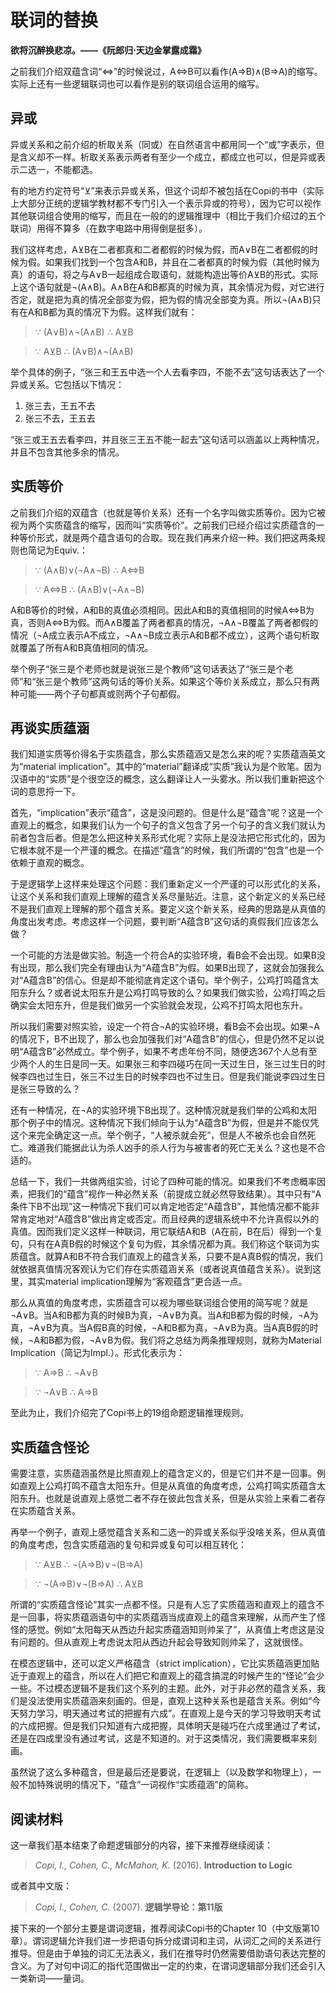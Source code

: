 # 联词的替换

**欲将沉醉换悲凉。——《阮郎归·天边金掌露成霜》**

之前我们介绍双蕴含词“⇔”的时候说过，A⇔B可以看作(A⇒B)∧(B⇒A)的缩写。实际上还有一些逻辑联词也可以看作是别的联词组合运用的缩写。

## 异或

异或关系和之前介绍的析取关系（同或）在自然语言中都用同一个“或”字表示，但是含义却不一样。析取关系表示两者有至少一个成立，都成立也可以，但是异或表示二选一，不能都选。

有的地方约定符号“⊻”来表示异或关系，但这个词却不被包括在Copi的书中（实际上大部分正统的逻辑学教材都不专门引入一个表示异或的符号），因为它可以视作其他联词组合使用的缩写，而且在一般的的逻辑推理中（相比于我们介绍过的五个联词）用得不算多（在数字电路中用得倒是挺多）。

我们这样考虑，A⊻B在二者都真和二者都假的时候为假，而A∨B在二者都假的时候为假。如果我们找到一个包含A和B，并且在二者都真的时候为假（其他时候为真）的语句，将之与A∨B一起组成合取语句，就能构造出等价A⊻B的形式。实际上这个语句就是¬(A∧B)。A∧B在A和B都真的时候为真，其余情况为假，对它进行否定，就是把为真的情况全部变为假，把为假的情况全部变为真。所以¬(A∧B)只有在A和B都为真的情况下为假。这样我们就有：

> ∵ (A∨B)∧¬(A∧B) ∴ A⊻B

> ∵ A⊻B ∴ (A∨B)∧¬(A∧B)

举个具体的例子，“张三和王五中选一个人去看李四，不能不去”这句话表达了一个异或关系。它包括以下情况：

1. 张三去，王五不去
1. 张三不去，王五去

“张三或王五去看李四，并且张三王五不能一起去”这句话可以涵盖以上两种情况，并且不包含其他多余的情况。

## 实质等价

之前我们介绍的双蕴含（也就是等价关系）还有一个名字叫做实质等价。因为它被视为两个实质蕴含的缩写，因而叫“实质等价”。之前我们已经介绍过实质蕴含的一种等价形式，就是两个蕴含语句的合取。现在我们再来介绍一种。我们把这两条规则也简记为Equiv.：

> ∵ (A∧B)∨(¬A∧¬B) ∴ A⇔B

> ∵ A⇔B ∴ (A∧B)∨(¬A∧¬B)

A和B等价的时候，A和B的真值必须相同。因此A和B的真值相同的时候A⇔B为真，否则A⇔B为假。而A∧B覆盖了两者都真的情况，¬A∧¬B覆盖了两者都假的情况（¬A成立表示A不成立，¬A∧¬B成立表示A和B都不成立），这两个语句析取就覆盖了所有A和B真值相同的情况。

举个例子“张三是个老师也就是说张三是个教师”这句话表达了“张三是个老师”和“张三是个教师”这两句话的等价关系。如果这个等价关系成立，那么只有两种可能——两个子句都真或则两个子句都假。

## 再谈实质蕴涵

我们知道实质等价得名于实质蕴含，那么实质蕴涵又是怎么来的呢？实质蕴涵英文为“material implication”。其中的“material”翻译成“实质”我认为是个败笔。因为汉语中的“实质”是个很空泛的概念，这么翻译让人一头雾水。所以我们重新把这个词的意思捋一下。

首先，“implication”表示“蕴含”，这是没问题的。但是什么是“蕴含”呢？这是一个直观上的概念，如果我们认为一个句子的含义包含了另一个句子的含义我们就认为前者包含后者。但是怎么把这种关系形式化呢？实际上是没法把它形式化的，因为它根本就不是一个严谨的概念。在描述“蕴含”的时候，我们所谓的“包含”也是一个依赖于直观的概念。

于是逻辑学上这样来处理这个问题：我们重新定义一个严谨的可以形式化的关系，让这个关系和我们直观上理解的蕴含关系尽量贴近。注意，这个新定义的关系已经不是我们直观上理解的那个蕴含关系。要定义这个新关系，经典的思路是从真值的角度出发考虑。考虑这样一个问题，要判断“A蕴含B”这句话的真假我们应该怎么做？

一个可能的方法是做实验。制造一个符合A的实验环境，看B会不会出现。如果B没有出现，那么我们完全有理由认为“A蕴含B”为假。如果B出现了，这就会加强我么对“A蕴含B”的信心。但是却不能彻底肯定这个语句。举个例子，公鸡打鸣蕴含太阳东升么？或者说太阳东升是公鸡打鸣导致的么？如果我们做实验，公鸡打鸣之后确实会太阳东升，但是我们做另一个实验就会发现，公鸡不打鸣太阳也东升。

所以我们需要对照实验，设定一个符合¬A的实验环境，看B会不会出现。如果¬A的情况下，B不出现了，那么也会加强我们对“A蕴含B”的信心，但是仍然不足以说明“A蕴含B”必然成立。举个例子，如果不考虑年份不同，随便选367个人总有至少两个人的生日是同一天。如果张三和李四碰巧在同一天过生日，张三过生日的时候李四也过生日，张三不过生日的时候李四也不过生日。但是我们能说李四过生日是张三导致的么？

还有一种情况，在¬A的实验环境下B出现了。这种情况就是我们举的公鸡和太阳那个例子中的情况。这种情况下我们倾向于认为“A蕴含B”为假，但是并不能仅凭这个来完全确定这一点。举个例子，“人被杀就会死”，但是人不被杀也会自然死亡。难道我们能据此认为杀人凶手的杀人行为与被害者的死亡无关么？这也是不合适的。

总结一下，我们一共做两组实验，讨论了四种可能的情况。如果我们不考虑概率因素，把我们的“蕴含”视作一种必然关系（前提成立就必然导致结果）。其中只有“A条件下B不出现”这一种情况下我们可以肯定地否定“A蕴含B”，其他情况都不能非常肯定地对“A蕴含B”做出肯定或否定。而且经典的逻辑系统中不允许真假以外的真值。因而我们定义这样一种联词，用它联结A和B（A在前，B在后）得到一个复句，只有在A真B假的时候这个复句为假，其余情况都为真。我们称这个联词为实质蕴含。就算A和B不符合我们直观上的蕴含关系，只要不是A真B假的情况，我们就依据真值情况客观认为它们存在实质蕴涵关系（或者说真值蕴含关系）。说到这里，其实material implication理解为“客观蕴含”更合适一点。

那么从真值的角度考虑，实质蕴含可以视为哪些联词组合使用的简写呢？就是¬A∨B。当A和B都为真的时候B为真，¬A∨B为真。当A和B都为假的时候，¬A为真，¬A∨B为真。当A假B真的时候，¬A和B都为真，¬A∨B为真。当A真B假的时候，¬A和B都为假，¬A∨B为假。我们将之总结为两条推理规则，就称为Material Implication（简记为Impl.）。形式化表示为：

> ∵ A⇒B ∴ ¬A∨B

> ∵ ¬A∨B ∴ A⇒B

至此为止，我们介绍完了Copi书上的19组命题逻辑推理规则。

## 实质蕴含怪论

需要注意，实质蕴涵虽然是比照直观上的蕴含定义的，但是它们并不是一回事。例如直观上公鸡打鸣不蕴含太阳东升。但是从真值的角度考虑，公鸡打鸣实质蕴含太阳东升。也就是说直观上感觉二者不存在彼此包含关系，但是从实验上来看二者存在实质蕴含关系。

再举一个例子，直观上感觉蕴含关系和二选一的异或关系似乎没啥关系，但从真值的角度考虑，包含实质蕴涵的复句和异或复句可以相互转化：

> ∵ A⊻B ∴ ¬(A⇒B)∨¬(B⇒A)

> ∵ ¬(A⇒B)∨¬(B⇒A) ∴ A⊻B

所谓的“实质蕴含怪论”其实一点都不怪。只是有人忘了实质蕴涵和直观上的蕴含不是一回事，将实质蕴涵语句中的实质蕴涵当成直观上的蕴含来理解，从而产生了怪怪的感觉。例如“太阳每天从西边升起实质蕴涵知则帅呆了”，从真值上考虑这是没有问题的。但从直观上考虑说太阳从西边升起会导致知则帅呆了，这就很怪。

在模态逻辑中，还可以定义严格蕴含（strict implication），它比实质蕴涵更加贴近于直观上的蕴含，所以在人们把它和直观上的蕴含搞混的时候产生的“怪论”会少一些。不过模态逻辑不是我们这个系列的主题。此外，对于非必然的蕴含关系，我们是没法使用实质蕴涵来刻画的。但是，直观上这种关系也是蕴含关系。例如“今天努力学习，明天通过考试的把握有六成”。在直观上是今天的学习导致明天考试的六成把握。但是我们只知道有六成把握，具体明天是碰巧在六成里通过了考试，还是在四成里没有通过考试，这是不知道的。对于这类情况，我们需要概率来刻画。

虽然说了这么多种蕴含，但是最后还是要说，在逻辑上（以及数学和物理上），一般不加特殊说明的情况下，“蕴含”一词视作“实质蕴涵”的简称。

## 阅读材料

这一章我们基本结束了命题逻辑部分的内容，接下来推荐继续阅读：

> *Copi, I., Cohen, C., McMahon, K.* (2016). **Introduction to Logic**

或者其中文版：

> *Copi, I., Cohen, C.* (2007). **逻辑学导论：第11版**

接下来的一个部分主要是谓词逻辑，推荐阅读Copi书的Chapter 10（中文版第10章）。谓词逻辑允许我们进一步把语句拆分成谓词和主词，从词汇之间的关系进行推导。但是由于单独的词汇无法表义，我们在推导时仍然需要借助语句表达完整的含义。为了对句中词汇的指代范围做出一定的约束，在谓词逻辑部分我们还会引入一类新词——量词。


